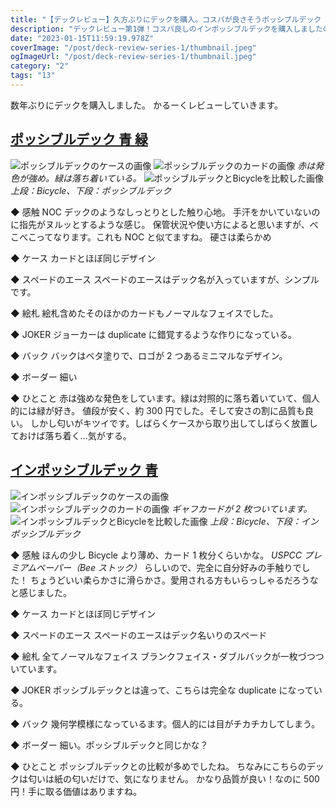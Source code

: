 ```yaml
---
title: "【デックレビュー】久方ぶりにデックを購入。コスパが良さそうポッシブルデック【第1弾】"
description: "デックレビュー第1弾！コスパ良しのインポッシブルデックを購入しましたので軽くレビューしていきます。"
date: "2023-01-15T11:59:19.978Z"
coverImage: "/post/deck-review-series-1/thumbnail.jpeg"
ogImageUrl: "/post/deck-review-series-1/thumbnail.jpeg"
category: "2"
tags: "13"
---
```


数年ぶりにデックを購入しました。
かるーくレビューしていきます。

## **[ポッシブルデック 青 緑](https://theimpossibleco.com/ja/product/possible/)**

![ポッシブルデックのケースの画像](/post/deck-review-series-1/1.jpeg)
![ポッシブルデックのカードの画像](/post/deck-review-series-1/2.jpeg)
_赤は発色が強め。緑は落ち着いている。_
![ポッシブルデックとBicycleを比較した画像](/post/deck-review-series-1/3.jpeg)
_上段：Bicycle、下段：ポッシブルデック_

◆ 感触
NOC デックのようなしっとりとした触り心地。
手汗をかいていないのに指先がヌルッとするような感じ。
保管状況や使い方によると思いますが、べこべこってなります。これも NOC と似てますね。
硬さは柔らかめ

◆ ケース
カードとほぼ同じデザイン

◆ スペードのエース
スペードのエースはデック名が入っていますが、シンプルです。

◆ 絵札
絵札含めたそのほかのカードもノーマルなフェイスでした。

◆ JOKER
ジョーカーは duplicate に錯覚するような作りになっている。

◆ バック
バックはベタ塗りで、ロゴが 2 つあるミニマルなデザイン。

◆ ボーダー
細い

◆ ひとこと
赤は強めな発色をしています。緑は対照的に落ち着いていて、個人的には緑が好き。
値段が安く、約 300 円でした。そして安さの割に品質も良い。
しかし匂いがキツイです。しばらくケースから取り出してしばらく放置しておけば落ち着く…気がする。

## **[インポッシブルデック 青](https://theimpossibleco.com/ja/product/impossible/)**

![インポッシブルデックのケースの画像](/post/deck-review-series-1/4.jpeg)
![インポッシブルデックのカードの画像](/post/deck-review-series-1/5.jpeg)
_ギャフカードが 2 枚ついています。_
![インポッシブルデックとBicycleを比較した画像](/post/deck-review-series-1/6.jpeg)
_上段：Bicycle、下段：インポッシブルデック_

◆ 感触
ほんの少し Bicycle より薄め、カード 1 枚分くらいかな。
_USPCC プレミアムペーパー（Bee ストック）_ らしいので、完全に自分好みの手触りでした！
ちょうどいい柔らかさに滑らかさ。愛用される方もいらっしゃるだろうなと感じました。

◆ ケース
カードとほぼ同じデザイン

◆ スペードのエース
スペードのエースはデック名いりのスペード

◆ 絵札
全てノーマルなフェイス
ブランクフェイス・ダブルバックが一枚づつついています。

◆ JOKER
ポッシブルデックとは違って、こちらは完全な duplicate になっている。

◆ バック
幾何学模様になっているます。個人的には目がチカチカしてしまう。

◆ ボーダー
細い。ポッシブルデックと同じかな？

◆ ひとこと
ポッシブルデックとの比較が多めでしたね。
ちなみにこちらのデックは匂いは紙の匂いだけで、気になりません。
かなり品質が良い！なのに 500 円！手に取る価値はありますね。
